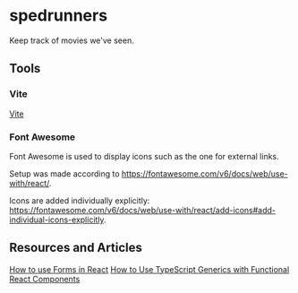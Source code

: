 # spedrunners
Keep track of movies we've seen.

## Tools

### Vite
[Vite](https://vitejs.dev/)

### Font Awesome
Font Awesome is used to display icons such as the one for external links.  

Setup was made according to https://fontawesome.com/v6/docs/web/use-with/react/.  

Icons are added individually explicitly: https://fontawesome.com/v6/docs/web/use-with/react/add-icons#add-individual-icons-explicitly.

## Resources and Articles
[How to use Forms in React](https://www.robinwieruch.de/react-form/)
[How to Use TypeScript Generics with Functional React Components](https://www.freecodecamp.org/news/typescript-generics-with-functional-react-components/)